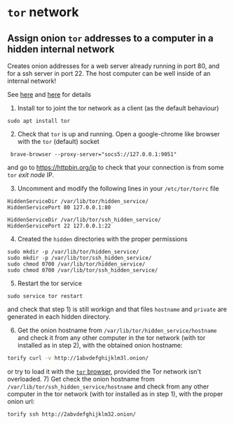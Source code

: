 # `tor` network
## Assign onion `tor` addresses to a computer in a hidden internal network
Creates onion addresses for a web server already running in port 80, and for a ssh server in port 22. The host computer can be well inside of an internal network!

See [here](https://medium.com/@ajphillips/how-to-create-your-own-tor-hidden-service-436bece8602f) and [here](https://medium.com/@tzhenghao/how-to-ssh-over-tor-onion-service-c6d06194147) for details

1) Install tor to joint the tor network as a client (as the default behaviour)
```
sudo apt install tor
```
2) Check that `tor` is up and running. Open a google-chrome like browser with the `tor` (default) socket
```
 brave-browser --proxy-server="socs5://127.0.0.1:9051"
```
and go to https://httpbin.org/ip to check that your connection is from some `tor` _exit node_ IP.

3) Uncomment and modify the following lines in your `/etc/tor/torrc` file
```
HiddenServiceDir /var/lib/tor/hidden_service/
HiddenServicePort 80 127.0.0.1:80

HiddenServiceDir /var/lib/tor/ssh_hidden_service/
HiddenServicePort 22 127.0.0.1:22
```
4) Created the `hidden` directories with the proper permissions
```
sudo mkdir -p /var/lib/tor/hidden_service/
sudo mkdir -p /var/lib/tor/ssh_hidden_service/
sudo chmod 0700 /var/lib/tor/hidden_service/
sudo chmod 0700 /var/lib/tor/ssh_hidden_service/
```
5) Restart the tor service
```
sudo service tor restart
```
and check that step 1) is still workign and that files `hostname` and `private` are generated in each hidden directory.

6) Get the onion hostname from `/var/lib/tor/hidden_service/hostname` and check it from any other computer in the tor network (with tor installed as in step 2), with the obtained onion hostname:
```bash
torify curl -v http://1abvdefghijklm3l.onion/
```
or try to load it with the [`tor` browser](https://www.torproject.org/download/), provided the Tor network isn't overloaded. 
7) Get check the onion hostname from `/var/lib/tor/ssh_hidden_service/hostname` and check from any other computer in the tor network (with tor installed as in step 1), with the proper onion url:
```bash
torify ssh http://2abvdefghijklm32.onion/
```
